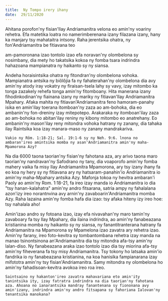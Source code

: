 ```yaml
---
title:  Ny Tompo irery ihany
date:  29/11/2020
---
```


Ahitana porofon'ny fisian'Ilay Andriamanitra velona eo amin'ny voariny rehetra. Efa matetika loatra no namerimberenana izany filazana izany, hany ka manjary tsy mahataitra intsony. Raha jerentsika ohatra, ny fon'Andriamanitra be fitiavana teo

am-pamoronana izao tontolo izao efa noravan'ny olombelona sy nosimbany, dia mety ho takatsika kokoa ny fomba tsara indrindra hahazoana mampianatra ny haikanto sy ny siansa.

Andeha horaisintsika ohatra ny fitondran'ny olombelona vohoka. Mampianatra antsika ny biôlôjia fa ny fahaterahan'ny olombelona dia avy amin'ny atody iray vokatry ny firaisan-tsela lahy sy vavy, izay mitombo ka tonga zazakely rehefa tonga amin'ny fitomboany. Hita manerana izany fihodinkodinan'ny fiainana izany ny mariky ny fitiavan'Ilay Andriamanitra Mpahary. Afaka mahita ny fitiavan'Andriamanitra feno hamoram-panahy isika en amin'ilay toerana itomboan'ny zaza ao am-bohoka, dia eo ambanin'ny fon-dreniny izay mitepotepo. Arakaraka ny itomboan'ilay zaza ao am-bohoka no abitan'ilay reniny ny kibony mitombo eo anatrehany. Eo ambanin'ny mason'ilay reny mitondra vohoka hatrany ny zanany, dia tahaka ilay Raintsika koa izay manara-maso ny zanany mandrakariva.

`Vakio ny Rôm. 1:18-21; Sal. 19:1-6 sy ny Neh. 9:6. lnona no ambaran'ireo amintsika momba ny asan'Andriamanitra amin'ny maha-Mpamorona Azy?`

Na dia 6000 taona taorian'ny fisian'ny fahotana aza, ary arivo taona maro taorian'ny nandravan'ny Safodrano ny tany, dia voaporofo amin'ny fomba mahery vaika fa misy Ilay Andriamanitra Mpamorona, ary tsy izany ihany fa eo koa ny hery sy ny fitiavana ary ny hatsaram-panahin'io Andriamanitra io amin'ny maha-Mpahary antsika Azy. Mafonja tokoa ny hevitra ambaran'i Paoly ao amin'ny Rom. 1:18-21, fa ireo izay manda io Andriamanitra io dia "tsy hanan-kalahatra" amin'ny andro fitsarana, satria ampy ny fahalalana azon'izy ireo norantnvina avy arnin'ny zavaboarin'Andriamanitra momba Azy. Raha lazaina amin'ny fomba hafa dia izao: tsy afaka hiteny izy ireo hoe: tsy nahalala aho!

Amin'izao andro sy fotoana izao, izay efa nivavahan'ny maro tamin'ny zavaboary fa tsy Ilay Mpahary, dia ilaina indrindra, ao amin'ny fanabeazana kristianina momba ny haikanto sy ny siansa, ny fanantitranterana hatrany fa Andriamanitra na Mpamorona sy Mpamelona izao zavatra ary rehetra izao. Amin'ny farany, ireo foto-kevitra sy tombantombana rehetra izay manda na manao tsinontsinona an'Andriamanitra dia tsy mitondra afa-tsy amin'ny lalan-diso. Ny fanabeazana araka izao tontolo izao dia tsy miorina afa-tsy amin'ny fiheverana fa tsy misy Andriamanitra. Tsy tokony ho latsaka amin'io fandrika io ny fanabeazana kristianina, na koa hanisika fampianarana izay mifototra amin'ny tsy fisian'Andriamanitra. Samy mitondra ny olombelona ho amin'ny fahadisoan-kevitra avokoa ireo roa ireo.

`Saintsaino ny hakanton'ireo zavatra mahavariana eto amin'ity tanintsika ity, izay fatratra indrindra na dia taorian'ny fahotana aza. Ahoana no ianarantsika mandray fanantenana sy fiononana avy amin'izany, indrindra amin'ny andro fitsapana sy fahoriana Ialovan'ny tenantsika manokana?`